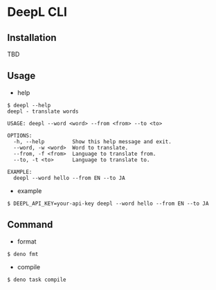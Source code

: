# DeepL CLI

## Installation

TBD

## Usage

- help

```
$ deepl --help
deepl - translate words

USAGE: deepl --word <word> --from <from> --to <to>

OPTIONS:
  -h, --help         Show this help message and exit.
  --word, -w <word>  Word to translate.
  --from, -f <from>  Language to translate from.
  --to, -t <to>      Language to translate to.

EXAMPLE:
  deepl --word hello --from EN --to JA
```

- example

```
$ DEEPL_API_KEY=your-api-key deepl --word hello --from EN --to JA
```

## Command

- format

```
$ deno fmt
```

- compile

```
$ deno task compile
```
